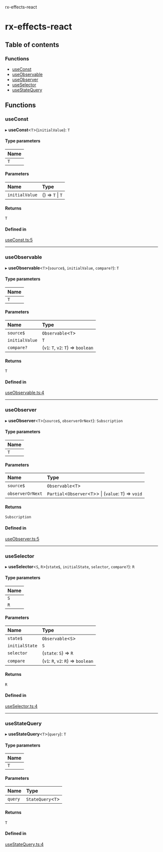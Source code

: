 rx-effects-react

# rx-effects-react

## Table of contents

### Functions

- [useConst](README.md#useconst)
- [useObservable](README.md#useobservable)
- [useObserver](README.md#useobserver)
- [useSelector](README.md#useselector)
- [useStateQuery](README.md#usestatequery)

## Functions

### useConst

▸ **useConst**<`T`\>(`initialValue`): `T`

#### Type parameters

| Name |
| :--- |
| `T`  |

#### Parameters

| Name           | Type             |
| :------------- | :--------------- |
| `initialValue` | () => `T` \| `T` |

#### Returns

`T`

#### Defined in

[useConst.ts:5](https://github.com/mnasyrov/rx-effects/blob/22056a0/packages/rx-effects-react/src/useConst.ts#L5)

---

### useObservable

▸ **useObservable**<`T`\>(`source$`, `initialValue`, `compare?`): `T`

#### Type parameters

| Name |
| :--- |
| `T`  |

#### Parameters

| Name           | Type                                |
| :------------- | :---------------------------------- |
| `source$`      | `Observable`<`T`\>                  |
| `initialValue` | `T`                                 |
| `compare?`     | (`v1`: `T`, `v2`: `T`) => `boolean` |

#### Returns

`T`

#### Defined in

[useObservable.ts:4](https://github.com/mnasyrov/rx-effects/blob/22056a0/packages/rx-effects-react/src/useObservable.ts#L4)

---

### useObserver

▸ **useObserver**<`T`\>(`source$`, `observerOrNext`): `Subscription`

#### Type parameters

| Name |
| :--- |
| `T`  |

#### Parameters

| Name             | Type                                                     |
| :--------------- | :------------------------------------------------------- |
| `source$`        | `Observable`<`T`\>                                       |
| `observerOrNext` | `Partial`<`Observer`<`T`\>\> \| (`value`: `T`) => `void` |

#### Returns

`Subscription`

#### Defined in

[useObserver.ts:5](https://github.com/mnasyrov/rx-effects/blob/22056a0/packages/rx-effects-react/src/useObserver.ts#L5)

---

### useSelector

▸ **useSelector**<`S`, `R`\>(`state$`, `initialState`, `selector`, `compare?`): `R`

#### Type parameters

| Name |
| :--- |
| `S`  |
| `R`  |

#### Parameters

| Name           | Type                                |
| :------------- | :---------------------------------- |
| `state$`       | `Observable`<`S`\>                  |
| `initialState` | `S`                                 |
| `selector`     | (`state`: `S`) => `R`               |
| `compare`      | (`v1`: `R`, `v2`: `R`) => `boolean` |

#### Returns

`R`

#### Defined in

[useSelector.ts:4](https://github.com/mnasyrov/rx-effects/blob/22056a0/packages/rx-effects-react/src/useSelector.ts#L4)

---

### useStateQuery

▸ **useStateQuery**<`T`\>(`query`): `T`

#### Type parameters

| Name |
| :--- |
| `T`  |

#### Parameters

| Name    | Type               |
| :------ | :----------------- |
| `query` | `StateQuery`<`T`\> |

#### Returns

`T`

#### Defined in

[useStateQuery.ts:4](https://github.com/mnasyrov/rx-effects/blob/22056a0/packages/rx-effects-react/src/useStateQuery.ts#L4)
